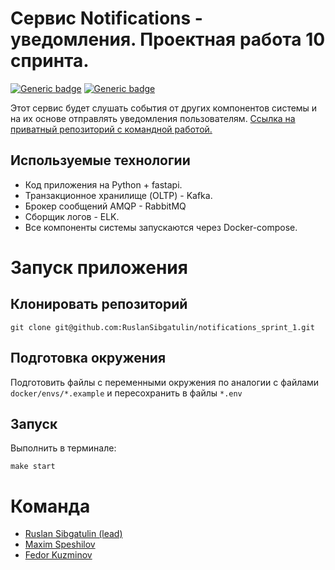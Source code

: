 # Сервис Notifications - уведомления. Проектная работа 10 спринта.
[![Generic badge](https://img.shields.io/badge/Changelog-<COLOR>.svg)](./CHANGELOG.md)
[![Generic badge](https://img.shields.io/badge/Our-Team-<COLOR>.svg)](#команда)

Этот сервис будет слушать события от других компонентов системы и на их основе отправлять уведомления пользователям.
[Ссылка на приватный репозиторий с командной работой.](https://github.com/RuslanSibgatulin/notifications_sprint_1)


## Используемые технологии
- Код приложения на Python + fastapi.
- Транзакционное хранилище (OLTP) - Kafka.
- Брокер сообщений AMQP - RabbitMQ
- Сборщик логов - ELK.
- Все компоненты системы запускаются через Docker-compose.

# Запуск приложения
## Клонировать репозиторий
    git clone git@github.com:RuslanSibgatulin/notifications_sprint_1.git

## Подготовка окружения

Подготовить файлы с переменными окружения по аналогии с файлами `docker/envs/*.example` и пересохранить в файлы `*.env`


## Запуск
Выполнить в терминале:

    make start

# Команда
- [Ruslan Sibgatulin (lead)](https://github.com/RuslanSibgatulin)
- [Maxim Speshilov](https://github.com/paaanic)
- [Fedor Kuzminov](https://github.com/Riyce)